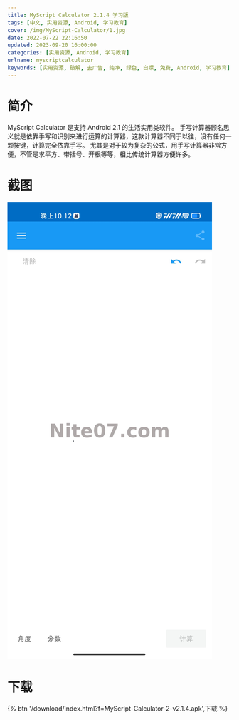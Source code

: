 ```yaml
---
title: MyScript Calculator 2.1.4 学习版
tags: [中文, 实用资源, Android, 学习教育]
cover: /img/MyScript-Calculator/1.jpg
date: 2022-07-22 22:16:50
updated: 2023-09-20 16:00:00
categories: [实用资源, Android, 学习教育]
urlname: myscriptcalculator
keywords: [实用资源, 破解, 去广告, 纯净, 绿色, 白嫖, 免费, Android, 学习教育]
---
```


# 简介

MyScript Calculator 是支持 Android 2.1 的生活实用类软件。 手写计算器顾名思义就是依靠手写和识别来进行运算的计算器，这款计算器不同于以往，没有任何一颗按键，计算完全依靠手写。 尤其是对于较为复杂的公式，用手写计算器非常方便，不管是求平方、带括号、开根等等，相比传统计算器方便许多。

# 截图

![](/img/MyScript-Calculator/2.jpg)

# 下载

{% btn '/download/index.html?f=MyScript-Calculator-2-v2.1.4.apk',下载 %}
